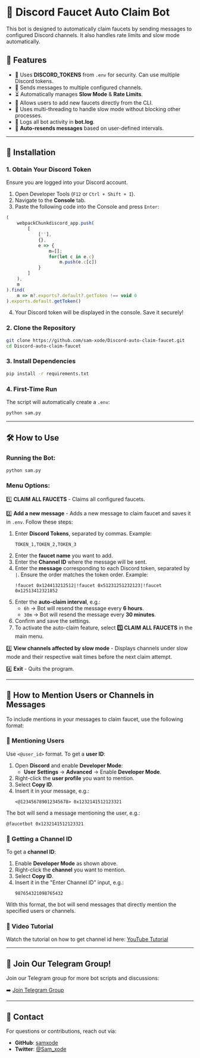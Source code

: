 # 🚀 Discord Faucet Auto Claim Bot

This bot is designed to automatically claim faucets by sending messages to configured Discord channels. It also handles rate limits and slow mode automatically.

## 📌 Features

- 🔑 Uses **DISCORD_TOKENS** from `.env` for security. Can use multiple Discord tokens.
- 💬 Sends messages to multiple configured channels.
- ⏳ Automatically manages **Slow Mode** & **Rate Limits**.
- 📝 Allows users to add new faucets directly from the CLI.
- 🔄 Uses multi-threading to handle slow mode without blocking other processes.
- 💜 Logs all bot activity in **bot.log**.
- 🔁 **Auto-resends messages** based on user-defined intervals.

---

## 💞 Installation

### 1. Obtain Your Discord Token

Ensure you are logged into your Discord account.

1. Open Developer Tools (`F12` or `Ctrl + Shift + I`).
2. Navigate to the **Console** tab.
3. Paste the following code into the Console and press `Enter`:

```javascript
(
    webpackChunkdiscord_app.push(
        [
            [''],
            {},
            e => {
                m=[];
                for(let c in e.c)
                    m.push(e.c[c])
            }
        ]
    ),
    m
).find(
    m => m?.exports?.default?.getToken !== void 0
).exports.default.getToken()
```

4. Your Discord token will be displayed in the console. Save it securely!

### 2. Clone the Repository

```bash
git clone https://github.com/sam-xode/Discord-auto-claim-faucet.git
cd Discord-auto-claim-faucet
```

### 3. Install Dependencies

```bash
pip install -r requirements.txt
```

### 4. First-Time Run

The script will automatically create a `.env`:

```bash
python sam.py
```

---

## 🛠 How to Use

### Running the Bot:

```bash
python sam.py
```

### Menu Options:

1️⃣ **CLAIM ALL FAUCETS** - Claims all configured faucets.

2️⃣ **Add a new message** - Adds a new message to claim faucet and saves it in `.env`. Follow these steps:

1. Enter **Discord Tokens**, separated by commas. Example:
   ```
   TOKEN_1,TOKEN_2,TOKEN_3
   ```
2. Enter the **faucet name** you want to add.
3. Enter the **Channel ID** where the message will be sent.
4. Enter the **message** corresponding to each Discord token, separated by `|`. Ensure the order matches the token order. Example:
   ```
   !faucet 0x124413212512|!faucet 0x51231251232123|!faucet 0x12513412321852
   ```
5. Enter the **auto-claim interval**, e.g.:
   - `6h` → Bot will resend the message every **6 hours**.
   - `30m` → Bot will resend the message every **30 minutes**.
6. Confirm and save the settings.
7. To activate the auto-claim feature, select **1️⃣ CLAIM ALL FAUCETS** in the main menu.

3️⃣ **View channels affected by slow mode** - Displays channels under slow mode and their respective wait times before the next claim attempt.

4️⃣ **Exit** - Quits the program.

---

## 📌 How to Mention Users or Channels in Messages

To include mentions in your messages to claim faucet, use the following format:

### 🔹 Mentioning Users

Use `<@user_id>` format. To get a **user ID**:

1. Open **Discord** and enable **Developer Mode**:
   - **User Settings** → **Advanced** → Enable **Developer Mode**.
2. Right-click the **user profile** you want to mention.
3. Select **Copy ID**.
4. Insert it in your message, e.g.:
   ```
   <@123456789012345678> 0x1232141512123321
   ```

The bot will send a message mentioning the user, e.g.:
```
@faucetbot 0x1232141512123321
```

### 🔹 Getting a Channel ID

To get a **channel ID**:

1. Enable **Developer Mode** as shown above.
2. Right-click the **channel** you want to mention.
3. Select **Copy ID**.
4. Insert it in the "Enter Channel ID" input, e.g.:
   ```
   987654321098765432
   ```

With this format, the bot will send messages that directly mention the specified users or channels.

### 🎥 Video Tutorial
Watch the tutorial on how to get channel id here: [YouTube Tutorial]([https://youtu.be/s5d_JJ1YQuQ])

---

## 👤 Join Our Telegram Group!

Join our Telegram group for more bot scripts and discussions:

➡️ [Join Telegram Group](https://t.me/sam_xode)

---

## 💌 Contact

For questions or contributions, reach out via:

- **GitHub**: [samxode](https://github.com/sam-xode)
- **Twitter**: [@Sam_xode](https://twitter.com/Sam_xode)


